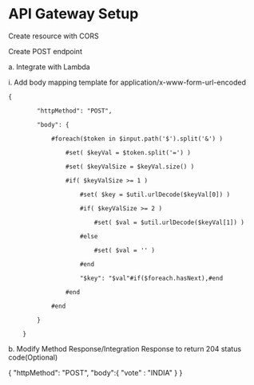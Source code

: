 # API Gateway Setup

Create resource with CORS

Create POST endpoint

   a. Integrate with Lambda

   i. Add body mapping template for application/x-www-form-url-encoded

	{

            "httpMethod": "POST",

            "body": {

                #foreach($token in $input.path('$').split('&') ) 

                    #set( $keyVal = $token.split('=') )

                    #set( $keyValSize = $keyVal.size() )

                    #if( $keyValSize >= 1 )

                        #set( $key = $util.urlDecode($keyVal[0]) )

                        #if( $keyValSize >= 2 )

                            #set( $val = $util.urlDecode($keyVal[1]) )

                        #else

                            #set( $val = '' )

                        #end

                        "$key": "$val"#if($foreach.hasNext),#end

                    #end

                #end

            }

        }

b. Modify Method Response/Integration Response to return 204 status code(Optional)

{
  "httpMethod": "POST",
  "body":{
      "vote" : "INDIA"
  }
}
